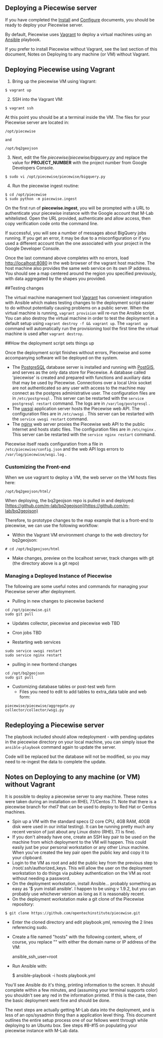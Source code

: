 ## Deploying a Piecewise server

If you have completed the [Install](INSTALL.md) and [Configure](CONFIG.md) documents, you should be ready to deploy your Piecewise server. 

By default, Piecewise uses [Vagrant](http://www.vagrantup.com) to deploy a virtual machines using an [Ansible](http://ansible.com/) playbook.

If you prefer to install Piecewise without Vagrant, see the last section of this document, Notes on Deploying to any machine (or VM) without Vagrant.

## Deploying Piecewise using Vagrant

1. Bring up the piecewise VM using Vagrant:
```
$ vagrant up
```

2. SSH into the Vagrant VM:
```
$ vagrant ssh
```

At this point you should be at a terminal inside the VM. The files for your Piecewise server are located in:
```
/opt/piecewise

and 

/opt/bq2geojson
```

3. Next, edit the file _piecewise/piecewise/bigquery.py_ and replace the value for **PROJECT_NUMBER** with the project number from Google Developers Console.
```
$ sudo vi /opt/piecewise/piecewise/bigquery.py
```

4. Run the piecewise ingest routine:
```
$ cd /opt/piecewise
$ sudo python -m piecewise.ingest
```

On the first run of **piecewise.ingest**, you will be prompted with a URL to authenticate your piecewise instance with the Google account that M-Lab whitelisted. Open the URL provided, authenticate and allow access, then copy verification code onto the command line.

If successful, you will see a number of messages about BigQuery jobs running. If you get an error, it may be due to a misconfiguration or if you used a different account than the one associated with your project in the Google Developer Console. 

Once the last command above completes with no errors, load [http://localhost:8080](http://localhost:8080) in the web browser of the vagrant host machine. The host machine also provides the same web service on its own IP address. You should see a map centered around the region you specified previously, with data aggregated by the shapes you provided.

##Testing changes

The virtual machine management tool [Vagrant](http://vagrantup.com/) has convenient integration with Ansible which makes testing changes to the deployment script easier to do without potentially causing problems on a public server.
When the virtual machine is running, `vagrant provision` will re-run the Ansible script.
You can also destroy the virtual machine in order to test the deployment in a default setup using `vagrant destroy -f && vagrant up`.
The `vagrant up` command will automatically run the provisioning tool the first time the virtual machine is used after `vagrant destroy`.

##How the deployment script sets things up

Once the deployment script finishes without errors, Piecewise and some accompanying software will be deployed on the system.

  *  The [PostgreSQL](http://postgresql.org/) database server is installed and running with [PostGIS](http://postgis.net/), and serves as the only data store for Piecewise.
     A database called 'piecewise' is created and prepared with functions and auxiliary data that may be used by Piecewise.
     Connections over a local Unix socket are not authenticated so any user with access to the machine may connect as the postgres administrative user.
     The configuration files are in `/etc/postgresql` .
     This server can be restarted with the `service postgresql restart` command.
     The logs are in `/var/log/postgresql` .
  *  The [uwsgi](http://uwsgi-docs.readthedocs.org/en/latest/) application server hosts the Piecewise web API.
     The configuration files are in `/etc/uwsgi` .
     This server can be restarted with the `service uwsgi restart` command.
  *  The [nginx](http://nginx.org/) web server proxies the Piecewise web API to the public Internet and hosts static files.
     The configuration files are in `/etc/nginx` .
     This server can be restarted with the `service nginx restart` command.

Piecewise itself reads configuration from a file in `/etc/piecewise/config.json` and the web API logs errors to `/var/log/piecewise/wsgi.log` .

### Customizing the Front-end 

When we use vagrant to deploy a VM, the web server on the VM hosts files here:
```
/opt/bq2geojson/html/
```
When deploying, the bq2geojson repo is pulled in and deployed: [https://github.com/m-lab/bq2geojson](https://github.com/m-lab/bq2geojson) 

Therefore, to prototype changes to the map example that is a front-end to piecewise, we can use the following workflow:

* Within the Vagrant VM environment change to the web directory for bq2geojson:
```
# cd /opt/bq2geojson/html
```
* Make changes, preview on the localhost server, track changes with git (the directory above is a git repo)

### Managing a Deployed Instance of Piecewise
The following are some useful notes and commands for managing your Piecewise server after deployment.

* Pulling in new changes to piecewise backend
```
cd /opt/piecewise.git
sudo git pull
```

* Updates collector, piecewise and piecewise web
TBD

* Cron jobs 
TBD

* Restarting web services
```
sudo service uwsgi restart
sudo service nginx restart
```

* pulling in new frontend changes
```
cd /opt/bq2geojson
sudo git pull
```
 * Customizing database tables or post-test web form
   * Files you need to edit to add tables to extra_data table and web form:
```
piecewise/piecewise/aggregate.py
collector/collector/wsgi.py
```

## Redeploying a Piecewise server

The playbook included should allow redeployment - with pending updates in the piecewise directory on your local machine, you can simply issue the `ansible-playbook` command again to update the server.

Code will be replaced but the database will not be modified, so you may need to re-ingest the data to complete the update.

## Notes on Deploying to any machine (or VM) without Vagrant
It is possible to deploy a piecewise server to any machine. These notes were taken during an installation on RHEL 7.1/Centos 7.1. Note that there is a piecewise branch for rhel7 that can be used to deploy to Red Hat or Centos machines.
  * Spin up a VM with the standard specs (2 core CPU, 4GB RAM, 40GB disk were used in our initial testing). It can be running pretty much any recent version of just about any Linux distro (RHEL 7.1 is fine).
  * If you don't already have one, create an SSH key pair to be used on the machine from which deployment to the VM will happen. This could easily just be your personal workstation or any other Linux machine. When you've created the key pair open the public key and copy it to your clipboard.
  * Login to the VM as root and add the public key from the previous step to /root/.ssh/authorized_keys. This will allow the user on the deployment workstation to do things via pubkey authentication on the VM as root without needing a password.
  * On the deployment workstation, install Ansible... probably something as easy as '$ yum install ansible'. I happen to be using v 1.9.2, but you can probably use whichever version as long as it is reasonably recent.
  * On the deployment workstation make a git clone of the Piecewise repository:
```
$ git clone https://github.com/opentechinstitute/piecewise.git
```
  * Enter the cloned directory and edit playbook.yml, removing the 2 lines referencing sudo.
  * Create a file named "hosts" with the following content, where, of course, you replace "<ip or name of VM>" with either the domain name or IP address of the VM:

    <ip or name of VM> ansible_ssh_user=root

  * Run Ansible with:

    $ ansible-playbook -i hosts playbook.yml

You'll see Ansible do it's thing, printing information to the screen. It should complete within a few minutes, and (assuming your terminal supports color) you shouldn't see any red in the information printed. If this is the case, then the basic deployment went fine and should be done.

The next steps are actually getting M-Lab data into the deployment, and is less of an ops/sysadmin thing than a application level thing. This document outlines the entire setup process one of our fellows went through while deploying to an Ubuntu box. See steps #8-#15 on populating your piecewise instance with M-Lab data.

